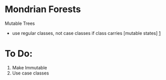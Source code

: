 # Mondrian Forests

Mutable Trees
  - use regular classes, not case classes if class carries [mutable states] [1]

# To Do:
1. Make Immutable
2. Use case classes

[//]: # (This may be the most platform independent comment)
[1]: http://stackoverflow.com/questions/26118270/when-to-use-case-class-or-regular-class
